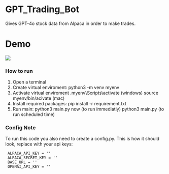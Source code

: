 # GPT_Trading_Bot
Gives GPT-4o stock data from Alpaca in order to make trades.

# Demo
![](https://github.com/RileyTaylor908/GPT_Trading_Bot/blob/main/demo.gif)

### How to run
1. Open a terminal
2. Create virtual enviroment:
     python3 -m venv myenv
3. Activate virtual enviroment
     .myenv\Scripts\activate (windows)
     source myenv/bin/acivate (mac)
4. Install required packages:
     pip install -r requirement.txt
5. Run main:
     python3 main.py now (to run immediatly)
     python3 main.py (to run scheduled time)

### Config Note
To run this code you also need to create a config.py.
This is how it should look, replace with your api keys:

     ALPACA_API_KEY = ''
     ALPACA_SECRET_KEY = ''
     BASE_URL = ''
     OPENAI_API_KEY = ''

